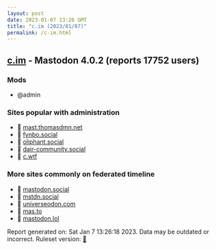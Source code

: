 ```yaml
---
layout: post
date: 2023-01-07 13:26 GMT
title: "c.im (2023/01/07)"
permalink: /c-im.html
---
```



## [c.im](https://c.im) - Mastodon 4.0.2 (reports 17752 users)

### Mods
 * @admin

### Sites popular with administration

* 🐘 [mast.thomasdmn.net](/mast-thomasdmn-net.html)
* 🐘 [fynbo.social](/fynbo-social.html)
* 🐘 [oliphant.social](/oliphant-social.html)
* 🐘 [dair-community.social](/dair-community-social.html)
* 🐘 [c.wtf](/c-wtf.html)

### More sites commonly on federated timeline

* 🐘 [mastodon.social](/mastodon-social.html)
* 🐘 [mstdn.social](/mstdn-social.html)
* 🐘 [universeodon.com](/universeodon-com.html)
* 🐘 [mas.to](/mas-to.html)
* 🐘 [mastodon.lol](/mastodon-lol.html)

Report generated on: Sat Jan  7 13:26:18 2023. Data may be outdated or incorrect.
Ruleset version: [🏀](/version-basketball)
